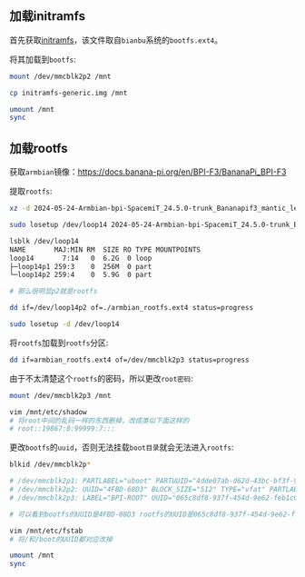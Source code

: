 ## 加载initramfs

首先获取[initramfs](./resources/initramfs-generic.img)，该文件取自`bianbu`系统的`bootfs.ext4`。

将其加载到`bootfs`:

```bash
mount /dev/mmcblk2p2 /mnt

cp initramfs-generic.img /mnt

umount /mnt
sync
```

## 加载rootfs

获取`armbian`镜像：https://docs.banana-pi.org/en/BPI-F3/BananaPi_BPI-F3

提取`rootfs`:

```bash
xz -d 2024-05-24-Armbian-bpi-SpacemiT_24.5.0-trunk_Bananapif3_mantic_legacy_6.1.15_gnome_desktop.img.xz

sudo losetup /dev/loop14 2024-05-24-Armbian-bpi-SpacemiT_24.5.0-trunk_Bananapif3_mantic_legacy_6.1.15_gnome_desktop.img

lsblk /dev/loop14
NAME       MAJ:MIN RM  SIZE RO TYPE MOUNTPOINTS
loop14       7:14   0  6.2G  0 loop 
├─loop14p1 259:3    0  256M  0 part 
└─loop14p2 259:4    0  5.9G  0 part

# 那么很明显p2就是rootfs

dd if=/dev/loop14p2 of=./armbian_rootfs.ext4 status=progress

sudo losetup -d /dev/loop14
```

将`rootfs`加载到`rootfs`分区:

```bash
dd if=armbian_rootfs.ext4 of=/dev/mmcblk2p3 status=progress
```

由于不太清楚这个`rootfs`的密码，所以更改`root密码`:

```bash
mount /dev/mmcblk2p3 /mnt

vim /mnt/etc/shadow
# 将root中间的乱码一样的东西删掉，改成类似下面这样的
# root::19867:0:99999:7:::
```

更改`bootfs`的`uuid`，否则无法挂载`boot目录`就会无法进入`rootfs`:

```bash
blkid /dev/mmcblk2p*

# /dev/mmcblk2p1: PARTLABEL="uboot" PARTUUID="4dde07ab-d62d-43bc-bf3f-9edcf3dd6b20"
# /dev/mmcblk2p2: UUID="4FBD-68D3" BLOCK_SIZE="512" TYPE="vfat" PARTLABEL="bootfs" PARTUUID="edc5c81f-6a98-46c1-96b4-5937323de874"
# /dev/mmcblk2p3: LABEL="BPI-ROOT" UUID="065c8df8-937f-454d-9e62-feb1c0efea59" BLOCK_SIZE="4096" TYPE="ext4" PARTLABEL="rootfs" PARTUUID="acbed7ee-5434-4e43-a7b4-883b1b0399c"

# 可以看到bootfs的UUID是4FBD-68D3 rootfs的UUID是065c8df8-937f-454d-9e62-feb1c0efea59

vim /mnt/etc/fstab
# 将/和/boot的UUID都对应改掉

umount /mnt
sync
```



